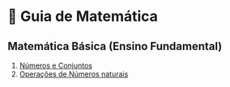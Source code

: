 # 📝 Guia de Matemática

## Matemática Básica (Ensino Fundamental)

1. [Números e Conjuntos](1-numeros-e-conjuntos.md)
2. [Operações de Números naturais](2-operacao-de-numeros-naturais.md)
